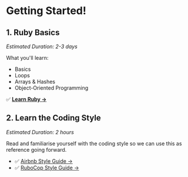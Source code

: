 # Getting Started!


## 1. Ruby Basics
*Estimated Duration: 2-3 days*

What you'll learn:
* Basics
* Loops
* Arrays & Hashes
* Object-Oriented Programming


✅ **[Learn Ruby &rarr;](https://www.codecademy.com/learn/learn-ruby)**


## 2. Learn the Coding Style
*Estimated Duration: 2 hours*

Read and familiarise yourself with the coding style so we can use this as reference going forward.

- ✅ [Airbnb Style Guide &rarr;](https://github.com/airbnb/ruby)
- ✅ [RuboCop Style Guide &rarr;](https://github.com/rubocop-hq/ruby-style-guide)
